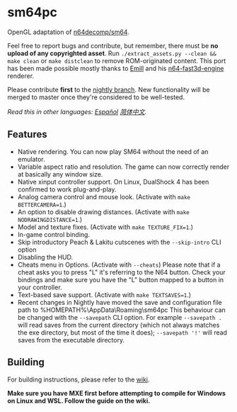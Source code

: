 # sm64pc
OpenGL adaptation of [n64decomp/sm64](https://github.com/n64decomp/sm64). 

Feel free to report bugs and contribute, but remember, there must be **no upload of any copyrighted asset**. 
Run `./extract_assets.py --clean && make clean` or `make distclean` to remove ROM-originated content. This port has been made possible mostly thanks to [Emill](https://github.com/Emill) and his [n64-fast3d-engine](https://github.com/Emill/n64-fast3d-engine/) renderer.


Please contribute **first** to the [nightly branch](https://github.com/sm64pc/sm64pc/tree/nightly/). New functionality will be merged to master once they're considered to be well-tested.

*Read this in other languages: [Español](README_es_ES.md) [简体中文](README_zh_CN.md).*

## Features

 * Native rendering. You can now play SM64 without the need of an emulator. 
 * Variable aspect ratio and resolution. The game can now correctly render at basically any window size.
 * Native xinput controller support. On Linux, DualShock 4 has been confirmed to work plug-and-play.
 * Analog camera control and mouse look. (Activate with `make BETTERCAMERA=1`.)
 * An option to disable drawing distances. (Activate with `make NODRAWINGDISTANCE=1`.)
 * Model and texture fixes. (Activate with `make TEXTURE_FIX=1`.)
 * In-game control binding.
 * Skip introductory Peach & Lakitu cutscenes with the `--skip-intro` CLI option
 * Disabling the HUD.
 * Cheats menu in Options. (Activate with `--cheats`) Please note that if a cheat asks you to press "L" it's referring to the N64 button. Check your bindings and make sure you have the "L" button mapped to a button in your controller.
 * Text-based save support. (Activate with `make TEXTSAVES=1`.)
 * Recent changes in Nightly have moved the save and configuration file path to %HOMEPATH%\AppData\Roaming\sm64pc
     This behaviour can be changed with the `--savepath` CLI option.  For example `--savepath .` will read saves from the current directory (which not always matches the exe directory, but most of the time it does);
`--savepath '!'` will read saves from the executable directory.

## Building
For building instructions, please refer to the [wiki](https://github.com/sm64pc/sm64pc/wiki).

**Make sure you have MXE first before attempting to compile for Windows on Linux and WSL. Follow the guide on the wiki.**
